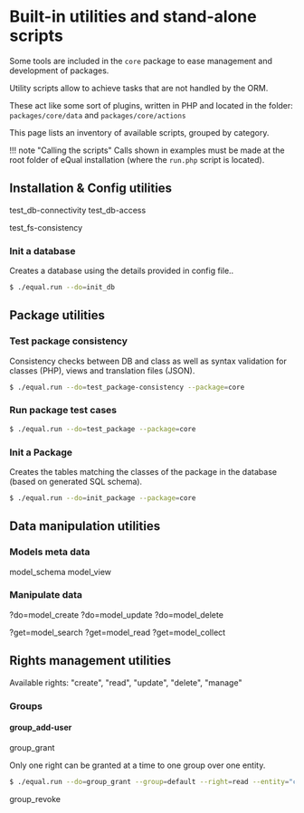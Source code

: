 # Built-in utilities and stand-alone scripts

Some tools are included in the `core` package to ease management and development of packages.


Utility scripts allow to achieve tasks that are not handled by the ORM.

These act like some sort of plugins, written in PHP and located in the folder: `packages/core/data` and `packages/core/actions`

This page lists an inventory of available scripts, grouped by category.



!!! note "Calling the scripts"
    Calls shown in examples must be made at the root folder of eQual installation (where the `run.php` script is located).

## Installation & Config utilities


test_db-connectivity
test_db-access

test_fs-consistency

### Init a database
Creates a database using the details provided in config file..

```bash
$ ./equal.run --do=init_db
```


## Package utilities

### Test package consistency

Consistency checks between DB and class as well as syntax validation for classes (PHP), views and translation files (JSON).


```bash
$ ./equal.run --do=test_package-consistency --package=core
```

### Run package test cases

```bash
$ ./equal.run --do=test_package --package=core
```


### Init a Package
Creates the tables matching the classes of the package in the database (based on generated SQL schema).

```bash
$ ./equal.run --do=init_package --package=core
```



## Data manipulation utilities


### Models meta data
model_schema
model_view


### Manipulate data

?do=model_create
?do=model_update
?do=model_delete

?get=model_search
?get=model_read
?get=model_collect

## Rights management utilities

Available rights: "create", "read", "update", "delete", "manage"

### Groups


#### group_add-user

group_grant



Only one right can be granted at a time to one group over one entity.

```bash
$ ./equal.run --do=group_grant --group=default --right=read --entity="core\User"
```

group_revoke


